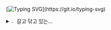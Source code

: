 [![Typing SVG](https://readme-typing-svg.demolab.com?font=Bitcount+Grid+Double&size=30&pause=1000&color=F7526F&background=FFF5E600&center=true&multiline=true&random=true&width=442&height=64&lines=Welcome+to+My+House!)](https://git.io/typing-svg)
<details>
<summary>
  <img src="https://raw.githubusercontent.com/Tarikul-Islam-Anik/Animated-Fluent-Emojis/master/Emojis/Hand%20gestures/Eyes.png" alt="Eyes" width="2%" /> 갈고 닦고 있는...
</summary>
   <br>

![spring](https://img.shields.io/badge/Spring-6DB33F?style=for-the-badge&logo=spring&logoColor=white) 
![jsp](https://img.shields.io/badge/jsp-20232A?style=for-the-badge&logo=jsp&logoColor=61DAFB) 
![node.js](https://img.shields.io/badge/node.js-239120?&style=for-the-badge&logo=node.js&logoColor=white) 
![Thymeleaf](https://img.shields.io/badge/Thymeleaf-14354C?style=for-the-badge&logo=Thymeleaf&logoColor=white) 
![jpa](https://img.shields.io/badge/Jpa-E34F26?style=for-the-badge&logo=Jpa&logoColor=white) 

![js](https://img.shields.io/badge/JavaScript-F7DF1E?style=for-the-badge&logo=JavaScript&logoColor=white) 
![java](https://img.shields.io/badge/Java-ED8B00?style=for-the-badge&logo=openjdk&logoColor=white) 
![kotlin](https://img.shields.io/badge/Kotlin-0095D5?&style=for-the-badge&logo=kotlin&logoColor=white) 

![MySQL](https://img.shields.io/badge/mysql-%2300f.svg?style=for-the-badge&logo=mysql&logoColor=white) 
 
![hello](https://img.shields.io/badge/Wire-B71C1C?style=for-the-badge&logo=wire&logoColor=white)

</details>
